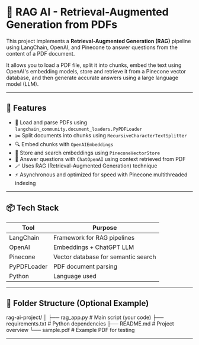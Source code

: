 # 🧠 RAG AI - Retrieval-Augmented Generation from PDFs

This project implements a **Retrieval-Augmented Generation (RAG)** pipeline using LangChain, OpenAI, and Pinecone to answer questions from the content of a PDF document.

It allows you to load a PDF file, split it into chunks, embed the text using OpenAI's embedding models, store and retrieve it from a Pinecone vector database, and then generate accurate answers using a large language model (LLM).

---

## 🚀 Features

- 📄 Load and parse PDFs using `langchain_community.document_loaders.PyPDFLoader`
- ✂️ Split documents into chunks using `RecursiveCharacterTextSplitter`
- 🔍 Embed chunks with `OpenAIEmbeddings`
- 🧠 Store and search embeddings using `PineconeVectorStore`
- 🤖 Answer questions with `ChatOpenAI` using context retrieved from PDF
- 🪄 Uses RAG (Retrieval-Augmented Generation) technique
- ⚡ Asynchronous and optimized for speed with Pinecone multithreaded indexing

---

## 📦 Tech Stack

| Tool         | Purpose                             |
|--------------|-------------------------------------|
| LangChain    | Framework for RAG pipelines         |
| OpenAI       | Embeddings + ChatGPT LLM            |
| Pinecone     | Vector database for semantic search |
| PyPDFLoader  | PDF document parsing                |
| Python       | Language used                       |

---

## 📁 Folder Structure (Optional Example)


rag-ai-project/
│
├── rag_app.py # Main script (your code)
├── requirements.txt # Python dependencies
├── README.md # Project overview
└── sample.pdf # Example PDF for testing



---



